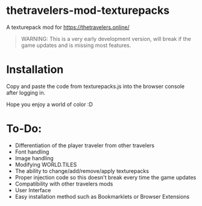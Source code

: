 # thetravelers-mod-texturepacks
A texturepack mod for https://thetravelers.online/

> WARNING: This is a very early development version, will break if the game updates and is missing most features.

# Installation
Copy and paste the code from texturepacks.js into the browser console after logging in.

Hope you enjoy a world of color :D

# To-Do:
* Differentiation of the player traveler from other travelers
* Font handling
* Image handling
* Modifying WORLD.TILES
* The ability to change/add/remove/apply texturepacks
* Proper injection code so this doesn't break every time the game updates
* Compatibility with other travelers mods
* User Interface
* Easy installation method such as Bookmarklets or Browser Extensions

